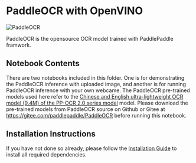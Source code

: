 # PaddleOCR with OpenVINO

![PaddleOCR](https://github.com/yoyowz/classification/blob/e4dcee9c096ccb0526236b1fa1a04ebd2175be60/images/test3.jpg)

PaddleOCR is the opensource OCR model trained with PaddlePaddle framwork. 

## Notebook Contents

There are two notebooks included in this folder. One is for demonstrating the PaddleOCR inference with uploaded image, and another is for running PaddleOCR inference with your own webcame. The PaddleOCR pre-trained models used here refer to the [Chinese and English ultra-lightweight OCR model (9.4M) of the PP-OCR 2.0 series model](https://github.com/PaddlePaddle/PaddleOCR) model. Please download the pre-trained models from PaddleOCR source on Github or Gitee at https://gitee.com/paddlepaddle/PaddleOCR before running this notebook.  
 


## Installation Instructions

If you have not done so already, please follow the [Installation Guide](../../README.md) to install all required dependencies.
